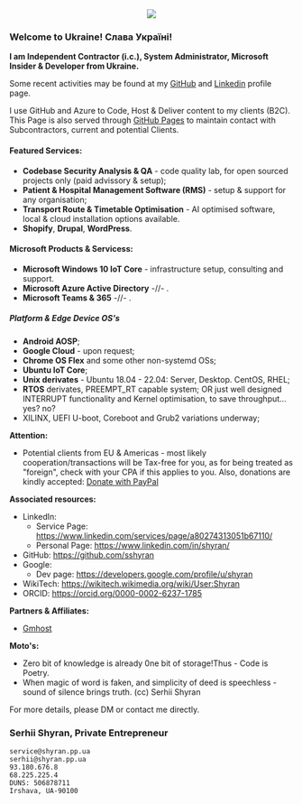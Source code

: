 <div align="center">
  <a href="https://www.qoomon.me">
    <img src="https://capsule-render.vercel.app/api?type=waving&color=gradient&customColorList=6&height=120&section=header&text=Serhii%20Shyran&fontSize=32&animation=fadeIn&fontAlignY=20&desc=Independent%20Contractor&descSize=12&descAlignY=46&descAlign=53.8">
  </a>
</div>

### Welcome to Ukraine! Слава Україні!

**I am Independent Contractor (i.c.), System Administrator, Microsoft Insider & Developer from Ukraine.**

Some recent activities may be found at my [GitHub](https://github.com/sshyran) and [Linkedin](https://www.linkedin.com/in/shyran) profile page.

I use GitHub and Azure to Code, Host & Deliver content to my clients (B2C). 
This Page is also served through [GitHub Pages](https://sshyran.github.io/shyran.pp.ua/) to maintain contact with Subcontractors, current and potential Clients.

#### Featured Services:
* **Codebase Security Analysis & QA** - code quality lab, for open sourced projects only (paid advissory & setup);
* **Patient & Hospital Management Software (RMS)** - setup & support for any organisation;
* **Transport Route & Timetable Optimisation** - AI optimised software, local & cloud installation options available.
* **Shopify**, **Drupal**, **WordPress**.

#### Microsoft Products & Servicess:
* **Microsoft Windows 10 IoT Core** - infrastructure setup, consulting and support.
* **Microsoft Azure Active Directory**  -//- .
* **Microsoft Teams & 365** -//- .

##### Platform & Edge Device OS's
* **Android AOSP**;
* **Google Cloud** - upon request;
* **Chrome OS Flex** and some other non-systemd OSs;
* **Ubuntu IoT Core**;
* **Unix derivates** - Ubuntu 18.04 - 22.04: Server, Desktop. CentOS, RHEL;
* **RTOS** derivates, PREEMPT_RT capable system; OR just well designed INTERRUPT functionality and Kernel optimisation, to save throughput... yes? no?
* XILINX, UEFI U-boot, Coreboot and Grub2 variations underway;


**Attention:**
* Potential clients from EU & Americas - most likely cooperation/transactions will be Tax-free for you, as for being treated as "foreign", check with your CPA if this applies to you. Also, donations are kindly accepted: [Donate with PayPal](https://www.paypal.com/donate/?hosted_button_id=SC6BRHXG388RL)

**Associated resources:**
* LinkedIn: 
  - Service Page: https://www.linkedin.com/services/page/a80274313051b67110/
  - Personal Page: https://www.linkedin.com/in/shyran/
* GitHub: https://github.com/sshyran
* Google:
  - Dev page: https://developers.google.com/profile/u/shyran
* WikiTech: https://wikitech.wikimedia.org/wiki/User:Shyran
* ORCID: https://orcid.org/0000-0002-6237-1785

**Partners & Affiliates:**
* [Gmhost](https://gmhost.com.ua/?partner=57961)


**Moto's:**
* Zero bit of knowledge is already 0ne bit of storage!Thus - Code is Poetry.
* When magic of word is faken, and simplicity of deed is speechless - sound of silence brings truth. (cc) Serhii Shyran

For more details, please DM or contact me directly. 

### Serhii Shyran, Private Entrepreneur
```
service@shyran.pp.ua
serhii@shyran.pp.ua
93.180.676.8
68.225.225.4
DUNS: 506878711
Irshava, UA-90100
```


<!--
###
![This is an image](https://myoctocat.com/assets/images/base-octocat.svg)
###
<form action="https://www.paypal.com/donate" method="post" target="_top">
<input type="hidden" name="hosted_button_id" value="SC6BRHXG388RL" />
<input type="image" src="https://www.paypalobjects.com/en_US/i/btn/btn_donateCC_LG.gif" border="0" name="submit" title="PayPal - The safer, easier way to pay online!" alt="Donate with PayPal button" />
<img alt="" border="0" src="https://www.paypal.com/en_UA/i/scr/pixel.gif" width="1" height="1" />
</form>
-->
